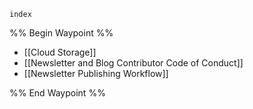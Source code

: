 	index
%% Begin Waypoint %%
- [[Cloud Storage]]
- [[Newsletter and Blog Contributor Code of Conduct]]
- [[Newsletter Publishing Workflow]]

%% End Waypoint %%